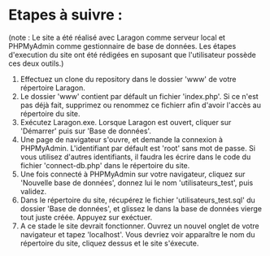 # Etapes à suivre : 
(note : Le site a été réalisé avec Laragon comme serveur local et PHPMyAdmin comme gestionnaire de base de données. Les étapes d'execution du site ont été rédigées en suposant que l'utilisateur possède ces deux outils.)

1) Effectuez un clone du repository dans le dossier 'www' de votre répertoire Laragon.
2) Le dossier 'www' contient par défault un fichier 'index.php'. Si ce n'est pas déjà fait, supprimez ou renommez ce fichierr afin d'avoir l'accès au répertoire du site. 
3) Exécutez Laragon.exe. Lorsque Laragon est ouvert, cliquer sur 'Démarrer' puis sur 'Base de données'.
4) Une page de navigateur s'ouvre, et demande la connexion à PHPMyAdmin. L'identifiant par défault est 'root' sans mot de passe. Si vous utilisez d'autres identifiants, il faudra les  écrire dans le code du fichier 'connect-db.php' dans le répertoire du site. 
5) Une fois connecté à PHPMyAdmin sur votre navigateur, cliquez sur 'Nouvelle base de données', donnez lui le nom 'utilisateurs_test', puis validez.
6) Dans le répertoire du site, récupérez le fichier 'utilisateurs_test.sql' du dossier 'Base de données', et glissez le dans la base de données vierge tout juste créée. Appuyez sur exéctuer.
7) A ce stade le site devrait fonctionner. Ouvrez un nouvel onglet de votre navigateur et tapez 'localhost'. Vous devriez voir apparaître le nom du répertoire du site, cliquez dessus et le site s'éxecute.
